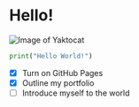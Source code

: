 # Hello!
![Image of Yaktocat](https://octodex.github.com/images/yaktocat.png)

```python
print("Hello World!")
```
- [x] Turn on GitHub Pages
- [x] Outline my portfolio
- [ ] Introduce myself to the world
